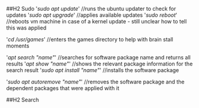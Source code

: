 ##H2 Sudo
'*sudo apt update*' //runs the ubuntu updater to check for updates
'*sudo apt upgrade*'  //applies available updates
'*sudo reboot*'  //reboots vm machine in case of a kernel update - still unclear how to tell this was applied

'*cd /usr/games*' //enters the games directory to help with brain stall moments

'*apt search "name"*'  //searches for software package name and returns all results
'*apt show "name"*'  //shows the relevant package information for the search result
'*sudo apt install "name"*'  //installs the software package

'*sudo apt autoremove "name"*'  //removes the software package and the dependent packages that were applied with it


##H2 Search
